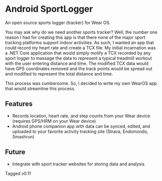 # Android SportLogger

An open source sports logger (tracker) for Wear OS.

You may ask why do we need another sports tracker?  Well, the number one reason I had for creating this app is that there none of the major sport tracking platforms support indoor activities.  As such, I wanted an app that could record my heart rate and create a TCX file.
My initial incarnation was a .NET Core application that would simply motify a TCX recorded by any sport logger to massage the data to represent a typical treadmill workout with the user entering distance and time.  The modified TCX data would have GPS coordinates removed and the track points would be spread out and modified to represent the total distance and time.

This process was cumbersome.  So, I decided to write my own WearOS app that would streamline this process.

## Features

* Records location, heart rate, and step counts from your Wear device (requires GPS/HRM on your Wear device)
* Android phone companion app with data can be synced, edited, and uploaded to your favorite activity tracking site (Strava, Endomondo, Smashrun)

## Future

* Integrate with sport tracker websites for storing data and analysis

Tagged v0.11


